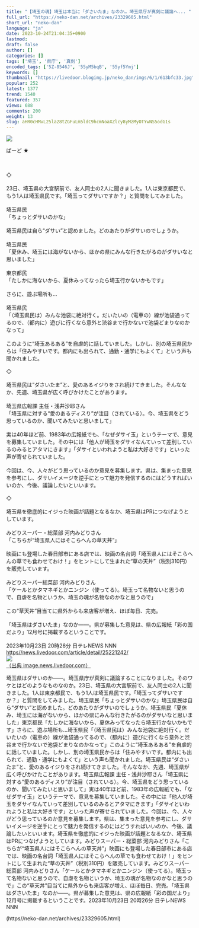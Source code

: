 ```yaml
---
title: "【埼玉の魂】埼玉は本当に「ダさいたま」なのか… 埼玉県庁が真剣に議論へ... "
full_url: "https://neko-dan.net/archives/23329605.html"
short_url: "neko-dan"
language: "ja"
date: 2023-10-24T21:04:35+0900
lastmod: 
draft: false
author: []
categories: []
tags: ['埼玉', '県庁', '真剣']
encoded_tags: ['5Z-8546J', '55yM5bqB', '55yf5Ymj']
keywords: []
thumbnail: "https://livedoor.blogimg.jp/neko_dan/imgs/6/1/613bfc33.jpg"
popular: 252
latest: 1377
trend: 1540
featured: 357
views: 688
comments: 200
weight: 13
slug: aHR0cHMvL25la28tZGFuLm5ldC9hcmNoaXZlcy8yMzMyOTYwNS5odG1s
---
```


![](https://livedoor.blogimg.jp/neko_dan/imgs/6/1/613bfc33.jpg)

<div><p>ばーど ★ </p><br> <br> ◇ <br> <br> 23日、埼玉県の大宮駅前で、友人同士の2人に聞きました。1人は東京都民で、もう1人は埼玉県民です。「埼玉ってダサいですか？」と質問をしてみました。 <br> <br> 埼玉県民 <br> 「ちょっとダサいのかな」 <br> <br> 埼玉県民は自ら“ダサい”と認めました。どのあたりがダサいのでしょうか。 <br> <br> 埼玉県民 <br> 「夏休み、埼玉には海がないから、ほかの県にみんな行きたがるのがダサいなと思いました」 <br> <br> 東京都民 <br> 「たしかに海ないから、夏休みってなったら埼玉行かないかもです」 <br> <br> さらに、遊ぶ場所も… <br> <br> 埼玉県民 <br> 「（埼玉県民は）みんな池袋に絶対行く。だいたいの（電車の）線が池袋通ってるので、（都内に）遊びに行くなら意外と渋谷まで行かないで池袋どまりなのかなって」 <br> <br> このように“埼玉あるある”を自虐的に話していました。しかし、別の埼玉県民からは「住みやすいです。都内にも出られて、通勤・通学にもよくて」という声も聞かれました。 <br> <br> ◇ <br> <br> 埼玉県民は“ダさいたま”と、愛のあるイジりをされ続けてきました。そんななか、先週、埼玉県が広く呼びかけたことがあります。 <br> <br> 埼玉県広報課 主任・浅井沙耶さん <br> 「埼玉県に対する“愛のあるディスり”が注目（されている）。今、埼玉県をどう思っているのか、聞いてみたいと思いまして」 <br> <br> 実は40年ほど前、1983年の広報紙でも、「なぜダサイ玉」というテーマで、意見を募集していました。その中には「他人が埼玉をダサイなんていって差別しているのみるとアタマにきます」「ダサイといわれようと私は大好きです」といった声が寄せられていました。 <br> <br> 今回は、今、人々がどう思っているのか意見を募集します。県は、集まった意見を参考にし、ダサいイメージを逆手にとって魅力を発信するのにはどうすればいいのか、今後、議論したいといいます。 <br> <br> ◇ <br> <br> 埼玉県を徹底的にイジった映画が話題となるなか、埼玉県はPRにつなげようとしています。 <br> <br> みどりスーパー・総菜部 河内みどりさん <br> 「こちらが“埼玉県人にはそこらへんの草天丼”」 <br> <br> 映画にも登場した春日部市にある店では、映画の名台詞「埼玉県人にはそこらへんの草でも食わせておけ！」をヒントにして生まれた“草の天丼”（税別310円）を販売しています。 <br> <br> みどりスーパー総菜部 河内みどりさん <br> 「ケールとかタマネギとかニンジン（使ってる）。埼玉って名物ないと思うので、自虐を名物というか、埼玉の魂が名物なのかなと思うので」 <br> <br> この“草天丼”目当てに県外からも来店客が増え、ほぼ毎日、完売。 <br> <br> 「埼玉県はダさいたま」なのか――。県が募集した意見は、県の広報紙「彩の国だより」12月号に掲載するということです。 <br> <br> 2023年10月23日 20時26分 日テレNEWS NNN <br> <a href='https//news.livedoor.com/article/detail/25221242/' target='_blank'>https//news.livedoor.com/article/detail/25221242/</a> <br> <a id='img_1_1' class='' target='_blank' href='https//image.news.livedoor.com/newsimage/stf/8/b/8b17d_1110_30e86e93_8956fa67.jpg'><img src='https//livedoor.blogimg.jp/neko_dan/imgs/6/1/613bfc33.jpg'><br>（出典 image.news.livedoor.com）<br></a> <p>埼玉県はダサいのか――。埼玉県庁が真剣に議論することになりました。そのワケとはどのようなものなのか。23日、埼玉県の大宮駅前で、友人同士の2人に聞きました。1人は東京都民で、もう1人は埼玉県民です。「埼玉ってダサいですか？」と質問をしてみました。埼玉県民「ちょっとダサいのかな」埼玉県民は自ら“ダサい”と認めました。どのあたりがダサいのでしょうか。埼玉県民「夏休み、埼玉には海がないから、ほかの県にみんな行きたがるのがダサいなと思いました」東京都民「たしかに海ないから、夏休みってなったら埼玉行かないかもです」さらに、遊ぶ場所も…埼玉県民「（埼玉県民は）みんな池袋に絶対行く。だいたいの（電車の）線が池袋通ってるので、（都内に）遊びに行くなら意外と渋谷まで行かないで池袋どまりなのかなって」このように“埼玉あるある”を自虐的に話していました。しかし、別の埼玉県民からは「住みやすいです。都内にも出られて、通勤・通学にもよくて」という声も聞かれました。埼玉県民は“ダさいたま”と、愛のあるイジりをされ続けてきました。そんななか、先週、埼玉県が広く呼びかけたことがあります。埼玉県広報課 主任・浅井沙耶さん「埼玉県に対する“愛のあるディスり”が注目（されている）。今、埼玉県をどう思っているのか、聞いてみたいと思いまして」実は40年ほど前、1983年の広報紙でも、「なぜダサイ玉」というテーマで、意見を募集していました。その中には「他人が埼玉をダサイなんていって差別しているのみるとアタマにきます」「ダサイといわれようと私は大好きです」といった声が寄せられていました。今回は、今、人々がどう思っているのか意見を募集します。県は、集まった意見を参考にし、ダサいイメージを逆手にとって魅力を発信するのにはどうすればいいのか、今後、議論したいといいます。埼玉県を徹底的にイジった映画が話題となるなか、埼玉県はPRにつなげようとしています。みどりスーパー・総菜部 河内みどりさん「こちらが“埼玉県人にはそこらへんの草天丼”」映画にも登場した春日部市にある店では、映画の名台詞「埼玉県人にはそこらへんの草でも食わせておけ！」をヒントにして生まれた“草の天丼”（税別310円）を販売しています。みどりスーパー総菜部 河内みどりさん「ケールとかタマネギとかニンジン（使ってる）。埼玉って名物ないと思うので、自虐を名物というか、埼玉の魂が名物なのかなと思うので」この“草天丼”目当てに県外からも来店客が増え、ほぼ毎日、完売。「埼玉県はダさいたま」なのか――。県が募集した意見は、県の広報紙「彩の国だより」12月号に掲載するということです。2023年10月23日 20時26分 日テレNEWS NNN</p></div>

(https//neko-dan.net/archives/23329605.html)
